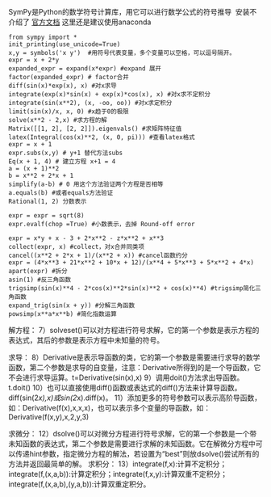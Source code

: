 SymPy是Python的数学符号计算库，用它可以进行数学公式的符号推导 
安装不介绍了 [官方文档](http://docs.sympy.org/) 这里还是建议使用anaconda

```
from sympy import *
init_printing(use_unicode=True)
x,y = symbols('x y')  #用符号代表变量，多个变量可以空格，可以逗号隔开。
expr = x + 2*y
expanded_expr = expand(x*expr) #expand 展开
factor(expanded_expr) # factor合并
diff(sin(x)*exp(x), x) #对x求导
integrate(exp(x)*sin(x) + exp(x)*cos(x), x) #对x求不定积分
integrate(sin(x**2), (x, -oo, oo)) #对x求定积分
limit(sin(x)/x, x, 0) #x趋于0的极限
solve(x**2 - 2,x) #求方程的解
Matrix([[1, 2], [2, 2]]).eigenvals() #求矩阵特征值
latex(Integral(cos(x)**2, (x, 0, pi))) #查看latex格式
expr = x + 1
expr.subs(x,y) # y+1 替代方法subs
Eq(x + 1, 4) # 建立方程 x+1 = 4 
a = (x + 1)**2
b = x**2 + 2*x + 1
simplify(a-b) # 0 用这个方法验证两个方程是否相等
a.equals(b) #或者equals方法验证
Rational(1, 2) 分数表示

expr = expr = sqrt(8)
expr.evalf(chop =True) #小数表示，去掉 Round-off error

expr = x*y + x - 3 + 2*x**2 - z*x**2 + x**3
collect(expr, x) #collect，对x合并同类项
cancel((x**2 + 2*x + 1)/(x**2 + x)) #cancel函数约分
expr = (4*x**3 + 21*x**2 + 10*x + 12)/(x**4 + 5*x**3 + 5*x**2 + 4*x) 
apart(expr) #拆分
asin(1) #反三角函数
trigsimp(sin(x)**4 - 2*cos(x)**2*sin(x)**2 + cos(x)**4) #trigsimp简化三角函数
expand_trig(sin(x + y)) #分解三角函数
powsimp(x**a*x**b) #简化指数运算
```
解方程： 
7）solveset()可以对方程进行符号求解，它的第一个参数是表示方程的表达式，其后的参数是表示方程中未知量的符号。

求导： 
8）Derivative是表示导函数的类，它的第一个参数是需要进行求导的数学函数，第二个参数是求导的自变量，注意：Derivative所得到的是一个导函数，它不会进行求导运算。t=Derivative(sin(x),x) 
9）调用doit()方法求出导函数。t.doit() 
10）也可以直接使用diff()函数或表达式的diff()方法来计算导函数。diff(sin(2*x),x)或sin(2*x).diff(x)。 
11）添加更多的符号参数可以表示高阶导函数，如：Derivative(f(x),x,x,x)，也可以表示多个变量的导函数，如：Derivative(f(x,y),x,2,y,3)

求微分： 
12）dsolve()可以对微分方程进行符号求解，它的第一个参数是一个带未知函数的表达式，第二个参数是需要进行求解的未知函数。它在解微分方程中可以传递hint参数，指定微分方程的解法，若设置为“best”则放dsolve()尝试所有的方法并返回最简单的解。 
求积分： 
13）integrate(f,x):计算不定积分；integrate(f,(x,a,b)):计算定积分；integrate(f,x,y):计算双重不定积分；integrate(f,(x,a,b),(y,a,b)):计算双重定积分。
